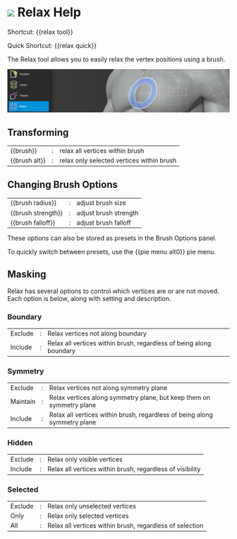 # ![](relax-icon.png) Relax Help

Shortcut: {{relax tool}}

Quick Shortcut: {{relax quick}}


The Relax tool allows you to easily relax the vertex positions using a brush.

![](help_relax.png)

## Transforming

|  |  |  |
| --- | --- | --- |
| {{brush}}          | : | relax all vertices within brush |
| {{brush alt}}      | : | relax only selected vertices within brush |

## Changing Brush Options

|  |  |  |
| --- | --- | --- |
| {{brush radius}}   | : | adjust brush size |
| {{brush strength}} | : | adjust brush strength |
| {{brush falloff}}  | : | adjust brush falloff |

These options can also be stored as presets in the Brush Options panel. 

To quickly switch between presets, use the {{pie menu alt0}} pie menu. 

## Masking

Relax has several options to control which vertices are or are not moved.
Each option is below, along with setting and description.

### Boundary

|  |  |  |
| --- | --- | --- |
| Exclude  | : | Relax vertices not along boundary |
| Include  | : | Relax all vertices within brush, regardless of being along boundary |

### Symmetry

|  |  |  |
| --- | --- | --- |
| Exclude  | : | Relax vertices not along symmetry plane |
| Maintain | : | Relax vertices along symmetry plane, but keep them on symmetry plane |
| Include  | : | Relax all vertices within brush, regardless of being along symmetry plane |

### Hidden

|  |  |  |
| --- | --- | --- |
| Exclude  | : | Relax only visible vertices |
| Include  | : | Relax all vertices within brush, regardless of visibility |

### Selected

|  |  |  |
| --- | --- | --- |
| Exclude  | : | Relax only unselected vertices |
| Only     | : | Relax only selected vertices |
| All      | : | Relax all vertices within brush, regardless of selection |


